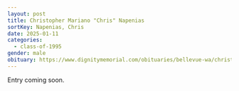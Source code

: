 ```yaml
---
layout: post
title: Christopher Mariano "Chris" Napenias
sortKey: Napenias, Chris
date: 2025-01-11
categories:
  - class-of-1995
gender: male
obituary: https://www.dignitymemorial.com/obituaries/bellevue-wa/christopher-napenias-12200563
---
```

E﻿ntry coming soon.